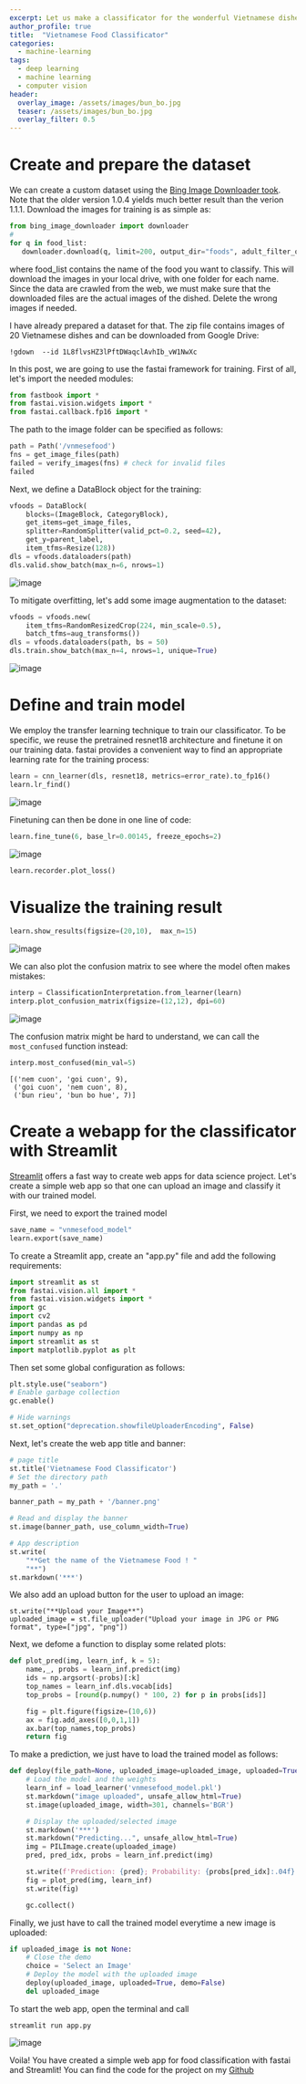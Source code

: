 ```yaml
---
excerpt: Let us make a classificator for the wonderful Vietnamese dishes!
author_profile: true
title:  "Vietnamese Food Classificator"
categories:
  - machine-learning
tags:
  - deep learning
  - machine learning
  - computer vision
header:
  overlay_image: /assets/images/bun_bo.jpg
  teaser: /assets/images/bun_bo.jpg
  overlay_filter: 0.5
---
```


# Create and prepare the dataset
We can create a custom dataset using the [Bing Image Downloader took](https://github.com/gurugaurav/bing_image_downloader). Note that the older version 1.0.4 yields much better result than the verion 1.1.1. Download the images for training is as simple as:


```python
from bing_image_downloader import downloader
#
for q in food_list:
   downloader.download(q, limit=200, output_dir="foods", adult_filter_off=True, force_replace=False, timeout=5)
```
where food_list contains the name of the food you want to classify. This will download the images in your local drive, with one folder for each name. Since the data are crawled from the web, we must make sure that the downloaded files are the actual images of the dished. Delete the wrong images if needed.

I have already prepared a dataset for that. The zip file contains images of 20 Vietnamese dishes and can be downloaded from Google Drive:
```
!gdown  --id 1L8flvsHZ3lPftDWaqclAvhIb_vW1NwXc
```

In this post, we are going to use the fastai framework for training. First of all, let's import the needed modules:
```python
from fastbook import *
from fastai.vision.widgets import *
from fastai.callback.fp16 import *
```
The path to the image folder can be specified as follows:
```python
path = Path('/vnmesefood')
fns = get_image_files(path)
failed = verify_images(fns) # check for invalid files
failed
```
Next, we define a DataBlock object for the training:

```python
vfoods = DataBlock(
    blocks=(ImageBlock, CategoryBlock), 
    get_items=get_image_files, 
    splitter=RandomSplitter(valid_pct=0.2, seed=42),
    get_y=parent_label,
    item_tfms=Resize(128))
dls = vfoods.dataloaders(path)
dls.valid.show_batch(max_n=6, nrows=1)
```
![image](https://user-images.githubusercontent.com/43914109/147765691-cf5c41eb-5c98-46d1-823e-87ebdb37b8d5.png)

To mitigate overfitting, let's add some image augmentation to the dataset:
```python
vfoods = vfoods.new(
    item_tfms=RandomResizedCrop(224, min_scale=0.5),
    batch_tfms=aug_transforms())
dls = vfoods.dataloaders(path, bs = 50)
dls.train.show_batch(max_n=4, nrows=1, unique=True)
```
![image](https://user-images.githubusercontent.com/43914109/147765708-3f0e0a2c-0d82-40b1-9075-811c16db7249.png)

# Define and train model
We employ the transfer learning technique to train our classificator. To be specific, we reuse the pretrained resnet18 architecture and finetune it on our training data. fastai provides a convenient way to find an appropriate learning rate for the training process:
```python
learn = cnn_learner(dls, resnet18, metrics=error_rate).to_fp16()
learn.lr_find()
```
![image](https://user-images.githubusercontent.com/43914109/147765725-ce04a0b7-a88f-4b31-9520-8ff14ddb8eca.png)

Finetuning can then be done in one line of code:
```python
learn.fine_tune(6, base_lr=0.00145, freeze_epochs=2)
```
![image](https://user-images.githubusercontent.com/43914109/147765758-a071fcc0-7607-49dc-8be6-c39540ceb1b9.png)

```python
learn.recorder.plot_loss()
```

# Visualize the training result
```python
learn.show_results(figsize=(20,10),  max_n=15)
```
![image](https://user-images.githubusercontent.com/43914109/147765776-4e1f60c7-c794-4196-903a-b442d9a5f820.png)

We can also plot the confusion matrix to see where the model often makes mistakes:
```python
interp = ClassificationInterpretation.from_learner(learn)
interp.plot_confusion_matrix(figsize=(12,12), dpi=60)
```
![image](https://user-images.githubusercontent.com/43914109/147765785-be8ed4ec-a394-4eae-8550-ff909454b04d.png)

The confusion matrix might be hard to understand, we can call the `most_confused` function instead:

```python
interp.most_confused(min_val=5)
```
```
[('nem cuon', 'goi cuon', 9),
 ('goi cuon', 'nem cuon', 8),
 ('bun rieu', 'bun bo hue', 7)]
```
# Create a webapp for the classificator with Streamlit
[Streamlit](https://streamlit.io/) offers a fast way to create web apps for data science project. Let's create a simple web app so that one can upload an image and classify it with our trained model. 

First, we need to export the trained model 
```python
save_name = "vnmesefood_model"
learn.export(save_name)
```
To create a Streamlit app, create an "app.py" file and add the following requirements:
```python
import streamlit as st
from fastai.vision.all import *
from fastai.vision.widgets import *
import gc
import cv2
import pandas as pd
import numpy as np
import streamlit as st
import matplotlib.pyplot as plt
```
Then set some global configuration as follows:
```python
plt.style.use("seaborn")
# Enable garbage collection
gc.enable()

# Hide warnings
st.set_option("deprecation.showfileUploaderEncoding", False)
```
Next, let's create the web app title and banner:
```python
# page title
st.title('Vietnamese Food Classificator')
# Set the directory path
my_path = '.'

banner_path = my_path + '/banner.png'

# Read and display the banner
st.image(banner_path, use_column_width=True)

# App description
st.write(
    "**Get the name of the Vietnamese Food ! "
    "**")
st.markdown('***')
```
We also add an upload button for the user to upload an image:
```pythonpython
st.write("**Upload your Image**")
uploaded_image = st.file_uploader("Upload your image in JPG or PNG format", type=["jpg", "png"])
```

Next, we defome a function to display some related plots:
```python
def plot_pred(img, learn_inf, k = 5):
    name,_, probs = learn_inf.predict(img)
    ids = np.argsort(-probs)[:k]
    top_names = learn_inf.dls.vocab[ids]
    top_probs = [round(p.numpy() * 100, 2) for p in probs[ids]]

    fig = plt.figure(figsize=(10,6))
    ax = fig.add_axes([0,0,1,1])
    ax.bar(top_names,top_probs)
    return fig

```
To make a prediction, we just have to load the trained model as follows:
```python
def deploy(file_path=None, uploaded_image=uploaded_image, uploaded=True, demo=True):
    # Load the model and the weights
    learn_inf = load_learner('vnmesefood_model.pkl')
    st.markdown("image uploaded", unsafe_allow_html=True)
    st.image(uploaded_image, width=301, channels='BGR')

    # Display the uploaded/selected image
    st.markdown('***')
    st.markdown("Predicting...", unsafe_allow_html=True)
    img = PILImage.create(uploaded_image)
    pred, pred_idx, probs = learn_inf.predict(img)

    st.write(f'Prediction: {pred}; Probability: {probs[pred_idx]:.04f}')
    fig = plot_pred(img, learn_inf)
    st.write(fig)

    gc.collect()
```
Finally, we just have to call the trained model everytime a new image is uploaded:

```python
if uploaded_image is not None:
    # Close the demo
    choice = 'Select an Image'
    # Deploy the model with the uploaded image
    deploy(uploaded_image, uploaded=True, demo=False)
    del uploaded_image
```
To start the web app, open the terminal and call
```
streamlit run app.py
```
![image](https://user-images.githubusercontent.com/43914109/147768429-3772d9b4-15e0-422e-b456-f1f3a5e749d9.png)

Voila! You have created a simple web app for food classification with fastai and Streamlit! You can find the code for the project on my [Github](https://github.com/qgiaong/vnmesefood_classsificator)

